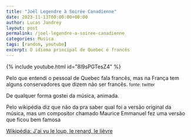 ```yaml
---
title: "Joël Legendre à Soirée Canadienne"
date: 2023-11-13T00:00:00+00:00
author: Lucas Jandrey
layout: post
permalink: /joel-legendre-a-soiree-canadienne
categories: Musica
tags: [random, youtube]
excerpt: O idioma principal de Quebec é francês
---
```


{% include youtube.html id="8l9sPGTesZ4" %}

Pelo que entendi o pessoal de Quebec fala francês, mas na França tem alguns conservadores que dizem não ser francês. 
<small>fonte: twitter</small>

De qualquer forma gostei da música, animada. 

Pelo wikipédia diz que não da pra saber qual foi a versão original da música, mas um compositor chamado Maurice Emmanuel fez uma versão que ficou bem famosa

[Wikipédia: J'ai vu le loup, le renard, le lièvre](https://fr.wikipedia.org/wiki/J%27ai_vu_le_loup,_le_renard,_le_li%C3%A8vre)